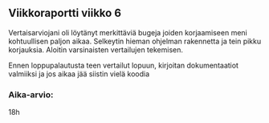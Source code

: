 ## Viikkoraportti viikko 6
Vertaisarviojani oli löytänyt merkittäviä bugeja joiden korjaamiseen meni kohtuullisen paljon aikaa. Selkeytin hieman ohjelman rakennetta ja tein pikku korjauksia. Aloitin varsinaisten vertailujen tekemisen. 

Ennen loppupalautusta teen vertailut lopuun, kirjoitan dokumentaatiot valmiiksi ja jos aikaa jää siistin vielä koodia


### Aika-arvio:
18h